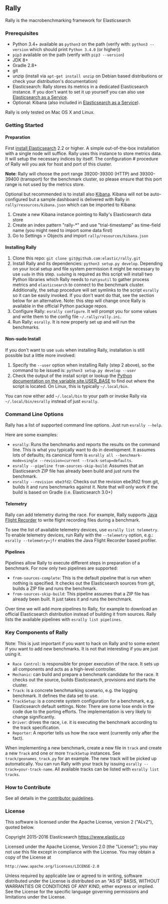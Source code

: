 ## Rally

Rally is the macrobenchmarking framework for Elasticsearch

### Prerequisites

* Python 3.4+ available as `python3` on the path (verify with: `python3 --version` which should print `Python 3.4.0` (or higher))
* `pip3` available on the path (verify with `pip3 --version`)
* JDK 8+
* Gradle 2.8+
* git
* unzip (install via `apt-get install unzip` on  Debian based distributions or check your distribution's documentation)
* Elasticsearch: Rally stores its metrics in a dedicated Elasticsearch instance. If you don't want to set it up yourself you can 
  also use [Elasticsearch as a Service](https://www.elastic.co/found).
* Optional: Kibana (also included in [Elasticsearch as a Service](https://www.elastic.co/found)).

Rally is only tested on Mac OS X and Linux.

### Getting Started

#### Preparation

First [install Elasticsearch](https://www.elastic.co/downloads/elasticsearch) 2.2 or higher. A simple out-of-the-box installation with a 
single node will suffice. Rally uses this instance to store metrics data. It will setup the necessary indices by itself. The configuration #
procedure of Rally will you ask for host and port of this cluster.

**Note**: Rally will choose the port range 39200-39300 (HTTP) and 39300-39400 (transport) for the benchmark cluster, so please ensure 
that this port range is not used by the metrics store.

Optional but recommended is to install also [Kibana](https://www.elastic.co/downloads/kibana). Kibana will not be auto-configured but a sample
dashboard is delivered with Rally in `rally/resources/kibana.json` which can be imported to Kibana:

1. Create a new Kibana instance pointing to Rally's Elasticsearch data store
2. Create an index pattern "rally-*" and use "trial-timestamp" as time-field name (you might need to import some data first)
3. Go to Settings > Objects and import `rally/resources/kibana.json`

#### Installing Rally

1. Clone this repo: `git clone git@github.com:elastic/rally.git`
2. Install Rally and its dependencies: `python3 setup.py develop`. Depending on your local setup and file system permission it might be necessary to use `sudo` in this step. `sudo`ing is required as this script will install two Python libraries which Rally needs to run:`psutil` to gather process metrics and `elasticsearch` to connect to the benchmark cluster. Additionally, the setup procedure will set symlinks to the script `esrally` so it can be easily invoked. If you don't want do that, see the section below for an alternative. Note: this step will change once Rally is available in the official Python package repos.
3. Configure Rally: `esrally configure`. It will prompt you for some values and write them to the config file `~/.rally/rally.ini`.
4. Run Rally: `esrally`. It is now properly set up and will run the benchmarks.

#### Non-sudo Install

If you don't want to use `sudo` when installing Rally, installation is still possible but a little more involved:
 
1. Specify the `--user` option when installing Rally (step 2 above), so the command to be issued is: `python3 setup.py develop --user`
2. Check the output of the install script or lookup the [Python documentation on the variable site.USER_BASE](https://docs.python.org/3.5/library/site.html#site.USER_BASE) to find out where the script is located. On Linux, this is typically `~/.local/bin`.

You can now either add `~/.local/bin` to your path or invoke Rally via `~/.local/bin/esrally` instead of just `esrally`.

### Command Line Options

Rally has a list of supported command line options. Just run `esrally --help`.

Here are some examples:

* `esrally`: Runs the benchmarks and reports the results on the command line. This is what you typically want to do in development. It assumes lots of defaults; its canonical form is `esrally all --benchmark-mode=single --revision=current --track-setup=defaults`.
* `esrally --pipeline from-sources-skip-build`: Assumes that an Elasticsearch ZIP file has already been build and just runs the benchmark.
* `esrally --revision ebe3fd2`: Checks out the revision ebe3fd2 from git, builds it and runs benchmarks against it. Note that will only work if the build is based on Gradle (i.e. Elasticsearch 3.0+)


#### Telemetry

Rally can add telemetry during the race. For example, Rally supports [Java Flight Recorder](http://docs.oracle.com/javacomponents/jmc-5-5/jfr-runtime-guide/index.html) to
write flight recording files during a benchmark. 

To see the list of available telemetry devices, use `esrally list telemetry`. To enable telemetry devices, run Rally with the `--telemetry` option, e.g.: `esrally --telemetry=jfr` enables the Java Flight Recorder based profiler.

#### Pipelines

Pipelines allow Rally to execute different steps in preparation of a benchmark. For now only two pipelines are supported:

* `from-sources-complete`: This is the default pipeline that is run when nothing is specified. It checks out the Elasticsearch sources
 from git, builds a ZIP file and runs the benchmark.
* `from-sources-skip-build`: This pipeline assumes that a ZIP file has already been built. It just takes it and runs the benchmark.

Over time we will add more pipelines to Rally, for example to download an official Elasticsearch distribution instead of building 
it from sources. Rally lists the available pipelines with `esrally list pipelines`.

### Key Components of Rally

Note: This is just important if you want to hack on Rally and to some extent if you want to add new benchmarks. It is not that interesting if you are just using it.

* `Race Control`: is responsible for proper execution of the race. It sets up all components and acts as a high-level controller.
* `Mechanic`: can build and prepare a benchmark candidate for the race. It checks out the source, builds Elasticsearch, provisions and starts the cluster.
* `Track`: is a concrete benchmarking scenario, e.g. the logging benchmark. It defines the data set to use.
* `TrackSetup`: is a concrete system configuration for a benchmark, e.g. Elasticsearch default settings. Note: There are some lose ends in the code due to the porting efforts. The implementation is very likely to change significantly.
* `Driver`: drives the race, i.e. it is executing the benchmark according to the track specification.
* `Reporter`: A reporter tells us how the race went (currently only after the fact).

When implementing a new benchmark, create a new file in `track` and create a new `Track` and one or more `TrackSetup` instances. 
See `track/geonames_track.py` for an example. The new track will be picked up automatically. You can run Rally with your track 
by issuing `esrally --track=your-track-name`. All available tracks can be listed with `esrally list tracks`.
 
### How to Contribute
 
See all details in the [contributor guidelines](CONTRIBUTING.md).
 
### License
 
This software is licensed under the Apache License, version 2 ("ALv2"), quoted below.

Copyright 2015-2016 Elasticsearch <https://www.elastic.co>

Licensed under the Apache License, Version 2.0 (the "License"); you may not
use this file except in compliance with the License. You may obtain a copy of
the License at

    http://www.apache.org/licenses/LICENSE-2.0

Unless required by applicable law or agreed to in writing, software
distributed under the License is distributed on an "AS IS" BASIS, WITHOUT
WARRANTIES OR CONDITIONS OF ANY KIND, either express or implied. See the
License for the specific language governing permissions and limitations under
the License.
